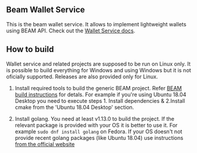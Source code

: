 ## Beam Wallet Service

This is the beam wallet service. It allows to implement lightweight wallets using BEAM API.
Check out the [Wallet Service docs](https://github.com/BeamMW/beam/wiki/Wallet-Service).

## How to build

Wallet service and related projects are supposed to be run on Linux only. It is possible to build everything for Windows and using Windows but it is not oficially supported. Releases are also provided only for Linux.

1. Install required tools to build the generic BEAM project. Refer [BEAM build instructions](https://github.com/BeamMW/beam/wiki/How-to-build) for detals. For example if you're using Ubuntu 18.04 Desktop you need to execute steps 1. Install dependencies & 2.Install cmake from the 'Ubuntu 18.04 Desktop' section.

2. Install golang. You need at least v1.13.0 to build the project. If the relevant package is provided with your OS it is better to use it. For example `sudo dnf install golang` on Fedora. If your OS doesn't not provide recent golang packages (like Ubuntu 18.04) use instructions [from the official website](https://golang.org/doc/install)
